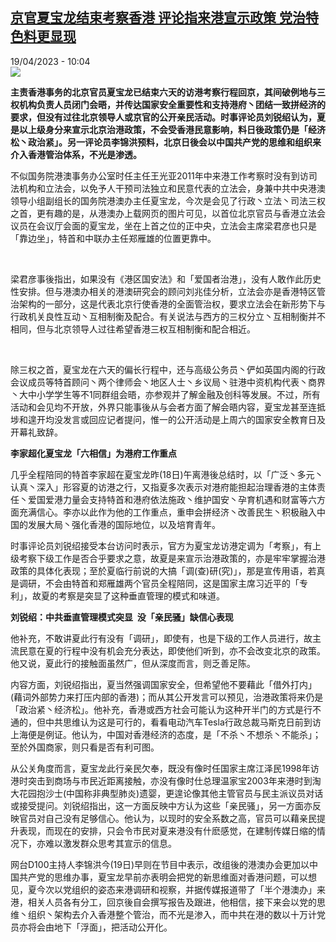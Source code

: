 <!--1681892102000-->
[京官夏宝龙结束考察香港 评论指来港宣示政策 党治特色料更显现](https://www.rfi.fr/cn/%E4%B8%AD%E5%9B%BD/20230419-%E4%BA%AC%E5%AE%98%E5%A4%8F%E5%AE%9D%E9%BE%99%E7%BB%93%E6%9D%9F%E8%80%83%E5%AF%9F%E9%A6%99%E6%B8%AF-%E8%AF%84%E8%AE%BA%E6%8C%87%E6%9D%A5%E6%B8%AF%E5%AE%A3%E7%A4%BA%E6%94%BF%E7%AD%96-%E5%85%9A%E6%B2%BB%E7%89%B9%E8%89%B2%E6%96%99%E6%9B%B4%E6%98%BE%E7%8E%B0)
------

<div>19/04/2023 - 10:04</div><img src="https://s.rfi.fr/media/display/693ff204-de88-11ed-a482-005056a90284/w:1280/p:16x9/hk-82.jpg"><p><strong>主责香港事务的北京官员夏宝龙已结束六天的访港考察行程回京，其间破例地与三权机构负责人员闭门会晤，并传达国家安全重要性和支持港府丶团结一致拼经济的要求，但没有过往北京领导人或京官的公开亲民活动。时事评论员刘锐绍认为，夏是以上级身分来宣示北京治港政策，不会受香港民意影响，料日後政策仍是「经济松丶政治紧」。另一评论员李锦洪预料，北京日後会以中国共产党的思维和组织来介入香港管治体系，不光是渗透。                    </strong></p><div><p><span><span><span><span><span><span><span><span><span>不似国务院港澳事务办公室时任主任王光亚</span></span></span><span><span><span>2011年中来港工作考察时没有到访司法机构和立法会，以免予人干预司法独立和民意代表的立法会，身兼中共中央港澳领导小组副组长的国务院港澳办主任夏宝龙，今次是会见了行政丶立法丶司法三权之首，更有趣的是，从港澳办上载网页的图片可见，以首位北京官员与香港立法会议员在会议厅会面的夏宝龙，坐在上首之位的正中央，立法会主席梁君彦也只是「靠边坐」，特首和中联办主任郑雁雄的位置更靠中。</span></span></span></span></span></span></span></span></span></p><p> </p><p><span><span><span><span><span><span><span><span><span>梁君彦事後指出，如果没有《港区国安法》和「爱国者治港」，没有人敢作此历史性安排。但与港澳办相关的港澳研究会的顾问刘兆佳分析，立法会亦是香港特区管治架构的一部分，这是代表北京行使香港的全面管治权，要求立法会在新形势下与行政机关良性互动丶互相制衡及配合。有关说法与西方的三权分立丶互相制衡并不相同，但与北京领导人过往希望香港三权互相制衡和配合相近。</span></span></span></span></span></span></span></span></span></p><p> </p><p><span><span><span><span><span><span><span><span><span>除三权之首，夏宝龙在六天的偏长行程中，还与高级公务员丶俨如英国内阁的行政会议成员等特首顾问丶两个律师会丶地区人士丶乡议局丶驻港中资机构代表丶商界丶大中小学学生等不</span></span></span><span><span><span>1同群组会晤，亦参观并了解金融及创科等发展。不过，所有活动和会见均不开放，外界只能事後从与会者方面了解会晤内容，夏宝龙甚至连抵埗和遑开均没发言或回应记者提问，惟一的公开活动是上周六的国家安全教育日及开幕礼致辞。</span></span></span></span></span></span></span></span></span></p><p><span><span><span><span><span><span><strong><span><span><span>李家超化夏宝龙「六相信」为港府工作重点</span></span></span></strong></span></span></span></span></span></span></p><p><span><span><span><span><span><span><span><span><span>几乎全程陪同的特首李家超在夏宝龙昨</span></span></span><span><span><span>(18日)午离港後总结时，以「广泛丶多元丶认真丶深入」形容夏的访港之行，又指夏多次表示对港府能担起治理香港的主体责任丶爱国爱港力量会支持特首和港府依法施政丶维护国安丶孕育机遇和财富等六方面充满信心。李亦以此作为他的工作重点，重申会拼经济丶改善民生丶积极融入中国的发展大局丶强化香港的国际地位，以及培育青年。</span></span></span></span></span></span></span></span></span></p><p><span><span><span><span><span><span><span><span><span>时事评论员刘锐绍接受本台访问时表示，官方为夏宝龙访港定调为「考察」，有上级考察下级工作是否合乎要求之意，故夏是来宣示治港政策的，亦是牢牢掌握治港政策的具体化表现；至於夏临行前说的大搞「调</span></span></span><span><span><span>(查)研(究)」，那是宣传用语，若真是调研，不会由特首和郑雁雄两个官员全程陪同，这是国家主席习近平的「专利」，故夏的考察是突显了这种垂直管理的模式和味道。</span></span></span></span></span></span></span></span></span></p><p><span><span><span><span><span><span><strong><span><span><span>刘锐绍：中共垂直管理模式突显</span></span></span></strong><strong> </strong><strong><span><span><span> 没「亲民骚」缺信心表现</span></span></span></strong></span></span></span></span></span></span></p><p><span><span><span><span><span><span><span><span><span>他补充，不敢讲夏此行有没有「调研」，即使有，也是下级的工作人员进行，故主流民意在夏的行程中没有机会充分表达，即使他们听到，亦不会改变北京的政策。他又说，夏此行的接触面虽然广，但从深度而言，则乏善足陈。</span></span></span></span></span></span></span></span></span></p><p><span><span><span><span><span><span><span><span><span>内容方面，刘锐绍指出，夏当然强调国家安全，但希望他不要藉此「借外打内」</span></span></span><span><span><span>(藉词外部势力来打压内部的香港)；而从其公开发言可以预见，治港政策将来仍是「政治紧丶经济松」。他补充，香港或西方社会可能认为这种开半门的方式是行不通的，但中共思维认为这是可行的，看看电动汽车Tesla行政总裁马斯克日前到访上海便是例证。他认为，中国对香港经济的态度，是「不杀丶不想杀丶不能杀」；至於外国商家，则只看是否有利可图。</span></span></span></span></span></span></span></span></span></p><p><span><span><span><span><span><span><span><span><span>从公关角度而言，夏宝龙此行亲民欠奉，既没有像时任国家主席江泽民</span></span></span><span><span><span>1998年访港时突击到商场与市民近距离接触，亦没有像时仕总理温家宝2003年来港时到淘大花园抱沙士(中国称非典型肺炎)遗婴，更遑论像其他主管官员与民主派议员对话或接受提问。刘锐绍指出，这一方面反映中方认为这些「亲民骚」，另一方面亦反映官员对自己没有足够信心。他认为，以现时的安全系数之高，官员可以藉亲民提升表现，而现在的安排，只会令市民对夏来港没有什麽感觉，在建制传媒日缩的情况下，亦难以激发群众思考其宣示的信息。</span></span></span></span></span></span></span></span></span></p><p><span><span><span><span><span><span><span><span><span>网台</span></span></span><span><span><span>D100主持人李锦洪今(19日)早则在节目中表示，改组後的港澳办会更加以中国共产党的思维办事，夏宝龙早前亦表明会把党的新思维面对香港问题，可以想见，夏今次以党组织的姿态来港调研和视察，并据传媒报道带了「半个港澳办」来港，相关人员各有分工，回京後自会撰写报告及跟进，他相信，接下来会以党的思维丶组织丶架构去介入香港整个管治，而不光是渗入，而中共在港的数以十万计党员亦将会由地下「浮面」，把活动公开化。</span></span></span></span></span></span></span></span></span></p><div data-selfpromo-newsletter></div><div data-selfpromo-app></div></div>
